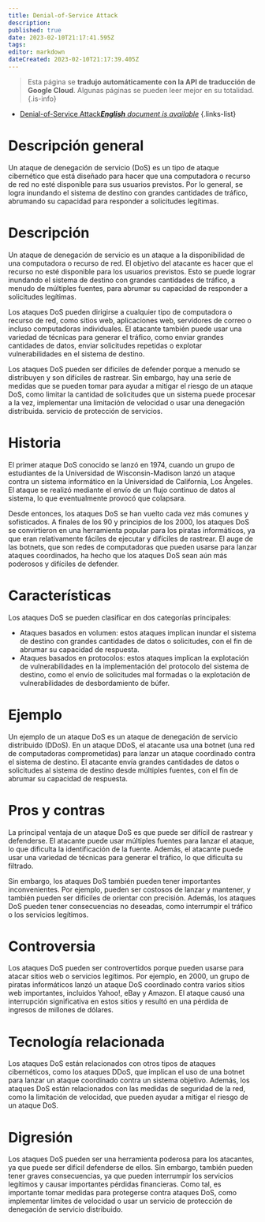 ```yaml
---
title: Denial-of-Service Attack
description: 
published: true
date: 2023-02-10T21:17:41.595Z
tags: 
editor: markdown
dateCreated: 2023-02-10T21:17:39.405Z
---
```


> Esta página se **tradujo automáticamente con la API de traducción de Google Cloud**.
Algunas páginas se pueden leer mejor en su totalidad.{.is-info}



- [Denial-of-Service Attack***English** document is available*](/en/Knowledge-base/Dictionary/denial-of-service-attack)
{.links-list}


# Descripción general
Un ataque de denegación de servicio (DoS) es un tipo de ataque cibernético que está diseñado para hacer que una computadora o recurso de red no esté disponible para sus usuarios previstos. Por lo general, se logra inundando el sistema de destino con grandes cantidades de tráfico, abrumando su capacidad para responder a solicitudes legítimas.

# Descripción
Un ataque de denegación de servicio es un ataque a la disponibilidad de una computadora o recurso de red. El objetivo del atacante es hacer que el recurso no esté disponible para los usuarios previstos. Esto se puede lograr inundando el sistema de destino con grandes cantidades de tráfico, a menudo de múltiples fuentes, para abrumar su capacidad de responder a solicitudes legítimas.

Los ataques DoS pueden dirigirse a cualquier tipo de computadora o recurso de red, como sitios web, aplicaciones web, servidores de correo o incluso computadoras individuales. El atacante también puede usar una variedad de técnicas para generar el tráfico, como enviar grandes cantidades de datos, enviar solicitudes repetidas o explotar vulnerabilidades en el sistema de destino.

Los ataques DoS pueden ser difíciles de defender porque a menudo se distribuyen y son difíciles de rastrear. Sin embargo, hay una serie de medidas que se pueden tomar para ayudar a mitigar el riesgo de un ataque DoS, como limitar la cantidad de solicitudes que un sistema puede procesar a la vez, implementar una limitación de velocidad o usar una denegación distribuida. servicio de protección de servicios.

# Historia
El primer ataque DoS conocido se lanzó en 1974, cuando un grupo de estudiantes de la Universidad de Wisconsin-Madison lanzó un ataque contra un sistema informático en la Universidad de California, Los Ángeles. El ataque se realizó mediante el envío de un flujo continuo de datos al sistema, lo que eventualmente provocó que colapsara.

Desde entonces, los ataques DoS se han vuelto cada vez más comunes y sofisticados. A finales de los 90 y principios de los 2000, los ataques DoS se convirtieron en una herramienta popular para los piratas informáticos, ya que eran relativamente fáciles de ejecutar y difíciles de rastrear. El auge de las botnets, que son redes de computadoras que pueden usarse para lanzar ataques coordinados, ha hecho que los ataques DoS sean aún más poderosos y difíciles de defender.

# Características
Los ataques DoS se pueden clasificar en dos categorías principales:

- Ataques basados en volumen: estos ataques implican inundar el sistema de destino con grandes cantidades de datos o solicitudes, con el fin de abrumar su capacidad de respuesta.
- Ataques basados en protocolos: estos ataques implican la explotación de vulnerabilidades en la implementación del protocolo del sistema de destino, como el envío de solicitudes mal formadas o la explotación de vulnerabilidades de desbordamiento de búfer.

# Ejemplo
Un ejemplo de un ataque DoS es un ataque de denegación de servicio distribuido (DDoS). En un ataque DDoS, el atacante usa una botnet (una red de computadoras comprometidas) para lanzar un ataque coordinado contra el sistema de destino. El atacante envía grandes cantidades de datos o solicitudes al sistema de destino desde múltiples fuentes, con el fin de abrumar su capacidad de respuesta.

# Pros y contras
La principal ventaja de un ataque DoS es que puede ser difícil de rastrear y defenderse. El atacante puede usar múltiples fuentes para lanzar el ataque, lo que dificulta la identificación de la fuente. Además, el atacante puede usar una variedad de técnicas para generar el tráfico, lo que dificulta su filtrado.

Sin embargo, los ataques DoS también pueden tener importantes inconvenientes. Por ejemplo, pueden ser costosos de lanzar y mantener, y también pueden ser difíciles de orientar con precisión. Además, los ataques DoS pueden tener consecuencias no deseadas, como interrumpir el tráfico o los servicios legítimos.

# Controversia
Los ataques DoS pueden ser controvertidos porque pueden usarse para atacar sitios web o servicios legítimos. Por ejemplo, en 2000, un grupo de piratas informáticos lanzó un ataque DoS coordinado contra varios sitios web importantes, incluidos Yahoo!, eBay y Amazon. El ataque causó una interrupción significativa en estos sitios y resultó en una pérdida de ingresos de millones de dólares.

# Tecnología relacionada
Los ataques DoS están relacionados con otros tipos de ataques cibernéticos, como los ataques DDoS, que implican el uso de una botnet para lanzar un ataque coordinado contra un sistema objetivo. Además, los ataques DoS están relacionados con las medidas de seguridad de la red, como la limitación de velocidad, que pueden ayudar a mitigar el riesgo de un ataque DoS.

# Digresión
Los ataques DoS pueden ser una herramienta poderosa para los atacantes, ya que puede ser difícil defenderse de ellos. Sin embargo, también pueden tener graves consecuencias, ya que pueden interrumpir los servicios legítimos y causar importantes pérdidas financieras. Como tal, es importante tomar medidas para protegerse contra ataques DoS, como implementar límites de velocidad o usar un servicio de protección de denegación de servicio distribuido.